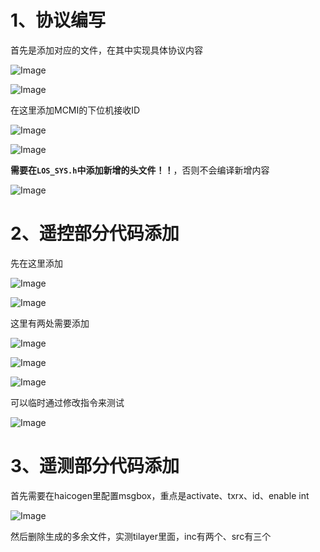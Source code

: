 # 1、协议编写

首先是添加对应的文件，在其中实现具体协议内容

![Image](https://github.com/user-attachments/assets/dbad9609-1388-4afd-b8ef-83f3968511d8)

![Image](https://github.com/user-attachments/assets/adbb7862-4322-40a5-8550-0da78ae6aaed)

在这里添加MCMI的下位机接收ID

![Image](https://github.com/user-attachments/assets/324e87cc-7abd-426a-9d54-d84d38610303)

![Image](https://github.com/user-attachments/assets/3e13c42a-44fd-4936-8383-33a3b28827d8)

**需要在`LOS_SYS.h`中添加新增的头文件！！**，否则不会编译新增内容

![Image](https://github.com/user-attachments/assets/b2897fad-cd34-4d8e-a463-bec2253d0eee)

# 2、遥控部分代码添加

先在这里添加

![Image](https://github.com/user-attachments/assets/2b3bab93-3405-4ee5-94f5-f659738003f2)

![Image](https://github.com/user-attachments/assets/a1cce5fb-5f73-4ef7-a518-4f92dc917f61)

这里有两处需要添加

![Image](https://github.com/user-attachments/assets/89d8d793-9e16-4d37-94f2-25d80c42ed6b)

![Image](https://github.com/user-attachments/assets/46858ca3-0dbe-4c4e-b5d0-17c99a53d4af)

![Image](https://github.com/user-attachments/assets/065f9737-e7f0-4aa2-b08e-7a3f82827fed)

可以临时通过修改指令来测试

![Image](https://github.com/user-attachments/assets/abcd410a-b9c9-4812-8810-aa2241507c0a)

# 3、遥测部分代码添加

首先需要在haicogen里配置msgbox，重点是activate、txrx、id、enable int

![Image](https://github.com/user-attachments/assets/a402f7da-ac4e-4473-a776-c70e214a2d84)

然后删除生成的多余文件，实测tilayer里面，inc有两个、src有三个